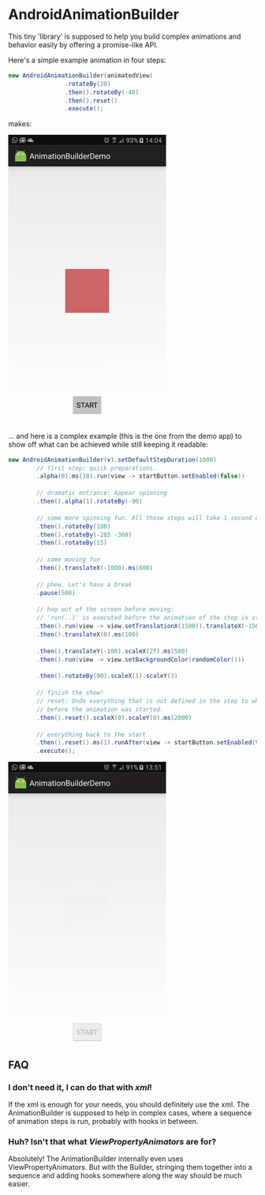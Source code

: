 # AndroidAnimationBuilder

This tiny 'library' is supposed to help you build complex animations and behavior easily by offering a promise-like API.

Here's a simple example animation in four steps:

```java
new AndroidAnimationBuilder(animatedView)
                .rotateBy(20)
                .then().rotateBy(-40)
                .then().reset()
                .execute();
```

makes:

![Complex Demo](demo_simple.gif)

##

... and here is a complex example (this is the one from the demo app) to show off what can be achieved while still keeping it readable:
```java
new AndroidAnimationBuilder(v).setDefaultStepDuration(1000)
        // first step: quick preparations.
        .alpha(0).ms(10).run(view -> startButton.setEnabled(false))

        // dramatic entrance: Appear spinning
        .then().alpha(1).rotateBy(-90)

        // some more spinning fun. All those steps will take 1 second each.
        .then().rotateBy(180)
        .then().rotateBy(-285 -360)
        .then().rotateBy(15)

        // some moving fun
        .then().translateX(-1000).ms(600)

        // phew. Let's have a break
        .pause(500)

        // hop out of the screen before moving:
        // 'run(..)' is executed before the animation of the step is started
        .then().run(view -> view.setTranslationX(1500)).translateX(-1500)
        .then().translateX(0).ms(100)

        .then().translateY(-100).scaleX(2f).ms(500)
        .then().run(view -> view.setBackgroundColor(randomColor()))

        .then().rotateBy(90).scaleX(1).scaleY(3)

        // finish the show!
        // reset: Undo everything that is not defined in the step to what it was
        // before the animation was started.
        .then().reset().scaleX(0).scaleY(0).ms(2000)

        // everything back to the start
        .then().reset().ms(1).runAfter(view -> startButton.setEnabled(true))
        .execute();
```
![Complex Demo](demo_complex.gif)

## FAQ
### I don't need it, I can do that with *xml*!
If the xml is enough for your needs, you should definitely use the xml.
The AnimationBuilder is supposed to help in complex cases,
where a sequence of animation steps is run, probably with hooks in between.

### Huh? Isn't that what *ViewPropertyAnimators* are for?
Absolutely! The AnimationBuilder internally even uses ViewPropertyAnimators.
But with the Builder, stringing them together into a sequence and adding hooks
somewhere along the way should be much easier.